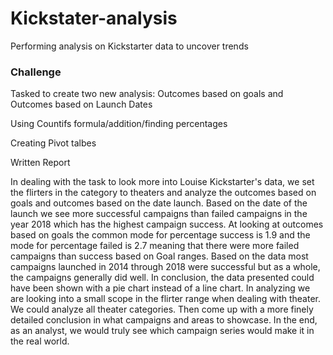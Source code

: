 # Kickstater-analysis
Performing analysis on Kickstarter data to uncover trends
### Challenge
Tasked to create two new analysis: Outcomes based on goals and Outcomes based on Launch Dates

Using Countifs formula/addition/finding percentages

Creating Pivot talbes

Written Report

In dealing with the task to look more into Louise Kickstarter's data, we set the flirters in the category to theaters and analyze the outcomes based on goals and outcomes based on the date launch. Based on the date of the launch we see more successful campaigns than failed campaigns in the year 2018 which has the highest campaign success. At looking at outcomes based on goals the common mode for percentage success is 1.9 and the mode for percentage failed is 2.7 meaning that there were more failed campaigns than success based on Goal ranges. Based on the data most campaigns launched in 2014 through 2018 were successful but as a whole, the campaigns generally did well. In conclusion, the data presented could have been shown with a pie chart instead of a line chart. In analyzing we are looking into a small scope in the flirter range when dealing with theater. We could analyze all theater categories. Then come up with a more finely detailed conclusion in what campaigns and areas to showcase. In the end, as an analyst, we would truly see which campaign series would make it in the real world. 
